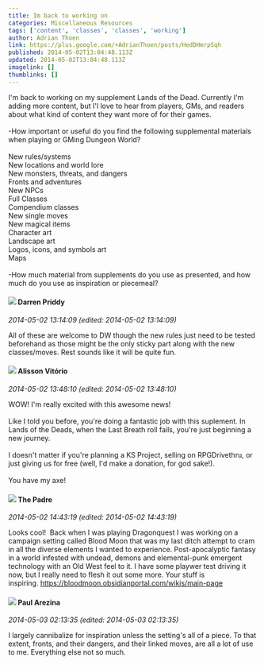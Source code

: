 ```yaml
---
title: Im back to working on
categories: Miscellaneous Resources
tags: ['content', 'classes', 'classes', 'working']
author: Adrian Thoen
link: https://plus.google.com/+AdrianThoen/posts/HedDHmrpSqh
published: 2014-05-02T13:04:48.113Z
updated: 2014-05-02T13:04:48.113Z
imagelink: []
thumblinks: []
---
```


I&#39;m back to working on my supplement Lands of the Dead. Currently I&#39;m adding more content, but I&#39;l love to hear from players, GMs, and readers about what kind of content they want more of for their games.<br /><br />-How important or useful do you find the following supplemental materials when playing or GMing Dungeon World?<br /><br />New rules/systems<br />New locations and world lore<br />New monsters, threats, and dangers<br />Fronts and adventures<br />New NPCs<br />Full Classes<br />Compendium classes<br />New single moves<br />New magical items<br />Character art<br />Landscape art<br />Logos, icons, and symbols art<br />Maps<br /><br />-How much material from supplements do you use as presented, and how much do you use as inspiration or piecemeal?
<div id='comment z13uc1wq3uzagxl3322jjzez1pyugtjhp04'>
  <h4><img src='{{site.baseurl}}//images/avatars/105875318948666656289_photo.jpg'> Darren Priddy</h4>
      <p><cite>2014-05-02 13:14:09 (edited: 2014-05-02 13:14:09)</cite></p>
        <p>All of these are welcome to DW though the new rules just need to be tested beforehand as those might be the only sticky part along with the new classes/moves. Rest sounds like it will be quite fun.</p>
</div>
        

<div id='comment z13uc1wq3uzagxl3322jjzez1pyugtjhp04'>
  <h4><img src='{{site.baseurl}}//images/avatars/115101729330777297840_photo.jpg'> Alisson Vitório</h4>
      <p><cite>2014-05-02 13:48:10 (edited: 2014-05-02 13:48:10)</cite></p>
        <p>WOW! I&#39;m really excited with this awesome news!<br /><br />Like I told you before, you&#39;re doing a fantastic job with this suplement. In Lands of the Deads, when the Last Breath roll fails, you&#39;re just beginning a new journey.<br /><br />I doesn&#39;t matter if you&#39;re planning a KS Project, selling on RPGDrivethru, or just giving us for free (well, I&#39;d make a donation, for god sake!).<br /><br />You have my axe! </p>
</div>
        

<div id='comment z13uc1wq3uzagxl3322jjzez1pyugtjhp04'>
  <h4><img src='{{site.baseurl}}//images/avatars/102953378950954656315_photo.jpg'> The Padre</h4>
      <p><cite>2014-05-02 14:43:19 (edited: 2014-05-02 14:43:19)</cite></p>
        <p>Looks cool!  Back when I was playing Dragonquest I was working on a campaign setting called Blood Moon that was my last ditch attempt to cram in all the diverse elements I wanted to experience. Post-apocalyptic fantasy in a world infested with undead, demons and elemental-punk emergent technology with an Old West feel to it. I have some playwer test driving it now, but I really need to flesh it out some more. Your stuff is inspiring. <a href="https://bloodmoon.obsidianportal.com/wikis/main-page" class="ot-anchor">https://bloodmoon.obsidianportal.com/wikis/main-page</a></p>
</div>
        

<div id='comment z13uc1wq3uzagxl3322jjzez1pyugtjhp04'>
  <h4><img src='{{site.baseurl}}//images/avatars/111586412879869935960_photo.jpg'> Paul Arezina</h4>
      <p><cite>2014-05-03 02:13:35 (edited: 2014-05-03 02:13:35)</cite></p>
        <p>I largely cannibalize for inspiration unless the setting&#39;s all of a piece. To that extent, fronts, and their dangers, and their linked moves, are all a lot of use to me. Everything else not so much.</p>
</div>
        